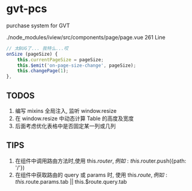 # gvt-pcs
purchase system for GVT

./node_modules/iview/src/components/page/page.vue 261 Line

``` javascript
// 太BUG了... 我特么...哎
onSize (pageSize) {
    this.currentPageSize = pageSize;
    this.$emit('on-page-size-change', pageSize);
    this.changePage(1);
},
```

## TODOS
1. 编写 mixins 全局注入, 监听 window.resize
2. 在 window.resize 中动态计算 Table 的高度及宽度
3. 后面考虑优化表格中是否固定某一列或几列

## TIPS
1. 在组件中调用路由方法时,使用 this.$router, 例如: this.$router.push({path: '/'})
2. 在组件中获取路由的 query 或 params 时, 使用 this.$route, 例如: this.$route.params.tab || this.$route.query.tab